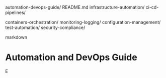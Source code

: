 automation-devops-guide/
README.md
infrastructure-automation/
ci-cd-pipelines/

containers-orchestration/
monitoring-logging/
configuration-management/
test-automation/
security-compliance/

markdown
 # Automation and DevOps Guide
   E
